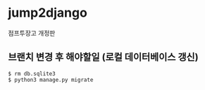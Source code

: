# jump2django

점프투장고 개정판

## 브랜치 변경 후 해야할일 (로컬 데이터베이스 갱신)

```
$ rm db.sqlite3
$ python3 manage.py migrate
```
